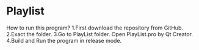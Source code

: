 # Playlist

How to run this program?
1.First download the repository from GitHub.
2.Exact the folder.
3.Go to PlayList folder. Open PlayList.pro by Qt Creator.
4.Build and Run the program in release mode.
